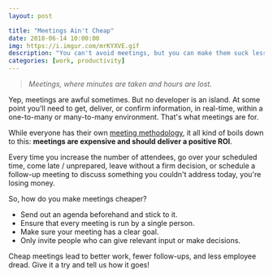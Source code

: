 ```yaml
---
layout: post

title: "Meetings Ain't Cheap"
date: 2018-06-14 10:00:00
img: https://i.imgur.com/mrKYXVE.gif
description: "You can't avoid meetings, but you can make them suck less"
categories: [work, productivity]
---
```


>_Meetings, where minutes are taken and hours are lost._

Yep, meetings are awful sometimes. But no developer is an island. At some point you'll need to get, deliver, or confirm information, in real-time, within a one-to-many or many-to-many environment. That's what meetings are for.

While everyone has their own [meeting methodology](https://www.getminute.com/how-to-run-a-meeting-like-google-apple-amazon-and-facebook/), it all kind of boils down to this: **meetings are expensive and should deliver a positive ROI**.

Every time you increase the number of attendees, go over your scheduled time, come late / unprepared, leave without a firm decision, or schedule a follow-up meeting to discuss something you couldn't address today, you're losing money.

So, how do you make meetings cheaper? 

- Send out an agenda beforehand and stick to it. 
- Ensure that every meeting is run by a single person. 
- Make sure your meeting has a clear goal. 
- Only invite people who can give relevant input or make decisions.

Cheap meetings lead to better work, fewer follow-ups, and less employee dread. Give it a try and tell us how it goes!
